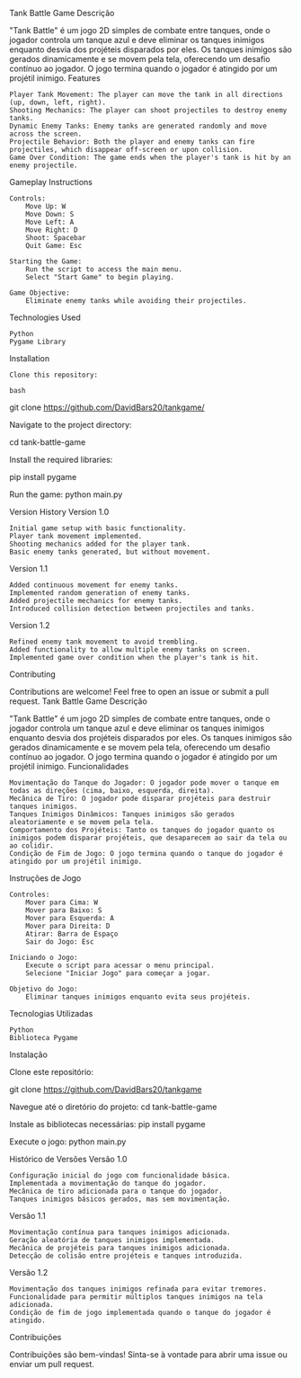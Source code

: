 Tank Battle Game
Descrição

"Tank Battle" é um jogo 2D simples de combate entre tanques, onde o jogador controla um tanque azul e deve eliminar os tanques inimigos enquanto desvia dos projéteis disparados por eles. Os tanques inimigos são gerados dinamicamente e se movem pela tela, oferecendo um desafio contínuo ao jogador. O jogo termina quando o jogador é atingido por um projétil inimigo.
Features

    Player Tank Movement: The player can move the tank in all directions (up, down, left, right).
    Shooting Mechanics: The player can shoot projectiles to destroy enemy tanks.
    Dynamic Enemy Tanks: Enemy tanks are generated randomly and move across the screen.
    Projectile Behavior: Both the player and enemy tanks can fire projectiles, which disappear off-screen or upon collision.
    Game Over Condition: The game ends when the player's tank is hit by an enemy projectile.

Gameplay Instructions

    Controls:
        Move Up: W
        Move Down: S
        Move Left: A
        Move Right: D
        Shoot: Spacebar
        Quit Game: Esc

    Starting the Game:
        Run the script to access the main menu.
        Select "Start Game" to begin playing.

    Game Objective:
        Eliminate enemy tanks while avoiding their projectiles.

Technologies Used

    Python
    Pygame Library

Installation

    Clone this repository:

    bash

git clone https://github.com/DavidBars20/tankgame/

Navigate to the project directory:

cd tank-battle-game


Install the required libraries:

pip install pygame


Run the game:
python main.py


Version History
Version 1.0

    Initial game setup with basic functionality.
    Player tank movement implemented.
    Shooting mechanics added for the player tank.
    Basic enemy tanks generated, but without movement.

Version 1.1

    Added continuous movement for enemy tanks.
    Implemented random generation of enemy tanks.
    Added projectile mechanics for enemy tanks.
    Introduced collision detection between projectiles and tanks.

Version 1.2

    Refined enemy tank movement to avoid trembling.
    Added functionality to allow multiple enemy tanks on screen.
    Implemented game over condition when the player's tank is hit.

Contributing

Contributions are welcome! Feel free to open an issue or submit a pull request.
Tank Battle Game
Descrição

"Tank Battle" é um jogo 2D simples de combate entre tanques, onde o jogador controla um tanque azul e deve eliminar os tanques inimigos enquanto desvia dos projéteis disparados por eles. Os tanques inimigos são gerados dinamicamente e se movem pela tela, oferecendo um desafio contínuo ao jogador. O jogo termina quando o jogador é atingido por um projétil inimigo.
Funcionalidades

    Movimentação do Tanque do Jogador: O jogador pode mover o tanque em todas as direções (cima, baixo, esquerda, direita).
    Mecânica de Tiro: O jogador pode disparar projéteis para destruir tanques inimigos.
    Tanques Inimigos Dinâmicos: Tanques inimigos são gerados aleatoriamente e se movem pela tela.
    Comportamento dos Projéteis: Tanto os tanques do jogador quanto os inimigos podem disparar projéteis, que desaparecem ao sair da tela ou ao colidir.
    Condição de Fim de Jogo: O jogo termina quando o tanque do jogador é atingido por um projétil inimigo.

Instruções de Jogo

    Controles:
        Mover para Cima: W
        Mover para Baixo: S
        Mover para Esquerda: A
        Mover para Direita: D
        Atirar: Barra de Espaço
        Sair do Jogo: Esc

    Iniciando o Jogo:
        Execute o script para acessar o menu principal.
        Selecione "Iniciar Jogo" para começar a jogar.

    Objetivo do Jogo:
        Eliminar tanques inimigos enquanto evita seus projéteis.

Tecnologias Utilizadas

    Python
    Biblioteca Pygame

Instalação

Clone este repositório:

git clone https://github.com/DavidBars20/tankgame

Navegue até o diretório do projeto:
cd tank-battle-game

Instale as bibliotecas necessárias:
pip install pygame

Execute o jogo:
python main.py



Histórico de Versões
Versão 1.0

    Configuração inicial do jogo com funcionalidade básica.
    Implementada a movimentação do tanque do jogador.
    Mecânica de tiro adicionada para o tanque do jogador.
    Tanques inimigos básicos gerados, mas sem movimentação.

Versão 1.1

    Movimentação contínua para tanques inimigos adicionada.
    Geração aleatória de tanques inimigos implementada.
    Mecânica de projéteis para tanques inimigos adicionada.
    Detecção de colisão entre projéteis e tanques introduzida.

Versão 1.2

    Movimentação dos tanques inimigos refinada para evitar tremores.
    Funcionalidade para permitir múltiplos tanques inimigos na tela adicionada.
    Condição de fim de jogo implementada quando o tanque do jogador é atingido.

Contribuições

Contribuições são bem-vindas! Sinta-se à vontade para abrir uma issue ou enviar um pull request.
